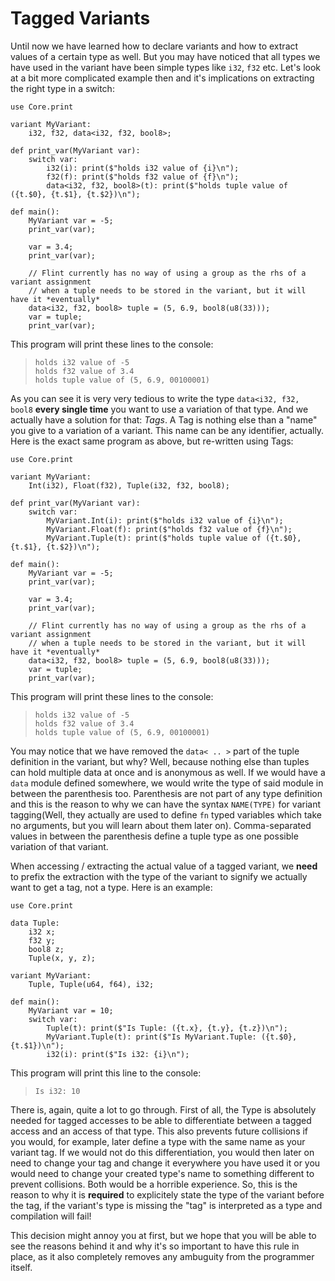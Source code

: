 # Tagged Variants

Until now we have learned how to declare variants and how to extract values of a certain type as well. But you may have noticed that all types we have used in the variant have been simple types like `i32`, `f32` etc. Let's look at a bit more complicated example then and it's implications on extracting the right type in a switch:

```ft
use Core.print

variant MyVariant:
	i32, f32, data<i32, f32, bool8>;

def print_var(MyVariant var):
	switch var:
		i32(i): print($"holds i32 value of {i}\n");
		f32(f): print($"holds f32 value of {f}\n");
		data<i32, f32, bool8>(t): print($"holds tuple value of ({t.$0}, {t.$1}, {t.$2})\n");

def main():
	MyVariant var = -5;
	print_var(var);

	var = 3.4;
	print_var(var);

	// Flint currently has no way of using a group as the rhs of a variant assignment
	// when a tuple needs to be stored in the variant, but it will have it *eventually*
	data<i32, f32, bool8> tuple = (5, 6.9, bool8(u8(33)));
	var = tuple;
	print_var(var);
```

This program will print these lines to the console:

> ```
> holds i32 value of -5
> holds f32 value of 3.4
> holds tuple value of (5, 6.9, 00100001)
> ```

As you can see it is very very tedious to write the type `data<i32, f32, bool8` **every single time** you want to use a variation of that type. And we actually have a solution for that: _Tags_. A Tag is nothing else than a "name" you give to a variation of a variant. This name can be any identifier, actually. Here is the exact same program as above, but re-written using Tags:

```ft
use Core.print

variant MyVariant:
	Int(i32), Float(f32), Tuple(i32, f32, bool8);

def print_var(MyVariant var):
	switch var:
		MyVariant.Int(i): print($"holds i32 value of {i}\n");
		MyVariant.Float(f): print($"holds f32 value of {f}\n");
		MyVariant.Tuple(t): print($"holds tuple value of ({t.$0}, {t.$1}, {t.$2})\n");

def main():
	MyVariant var = -5;
	print_var(var);

	var = 3.4;
	print_var(var);

	// Flint currently has no way of using a group as the rhs of a variant assignment
	// when a tuple needs to be stored in the variant, but it will have it *eventually*
	data<i32, f32, bool8> tuple = (5, 6.9, bool8(u8(33)));
	var = tuple;
	print_var(var);
```

This program will print these lines to the console:

> ```
> holds i32 value of -5
> holds f32 value of 3.4
> holds tuple value of (5, 6.9, 00100001)
> ```

You may notice that we have removed the `data< .. >` part of the tuple definition in the variant, but why? Well, because nothing else than tuples can hold multiple data at once and is anonymous as well. If we would have a `data` module defined somewhere, we would write the type of said module in between the parenthesis too. Parenthesis are not part of any type definition and this is the reason to why we can have the syntax `NAME(TYPE)` for variant tagging(Well, they actually are used to define `fn` typed variables which take no arguments, but you will learn about them later on). Comma-separated values in between the parenthesis define a tuple type as one possible variation of that variant.

When accessing / extracting the actual value of a tagged variant, we **need** to prefix the extraction with the type of the variant to signify we actually want to get a tag, not a type. Here is an example:

```ft
use Core.print

data Tuple:
	i32 x;
	f32 y;
	bool8 z;
	Tuple(x, y, z);

variant MyVariant:
	Tuple, Tuple(u64, f64), i32;

def main():
	MyVariant var = 10;
	switch var:
		Tuple(t): print($"Is Tuple: ({t.x}, {t.y}, {t.z})\n");
		MyVariant.Tuple(t): print($"Is MyVariant.Tuple: ({t.$0}, {t.$1})\n");
		i32(i): print($"Is i32: {i}\n");
```

This program will print this line to the console:

> ```
> Is i32: 10
> ```

There is, again, quite a lot to go through. First of all, the Type is absolutely needed for tagged accesses to be able to differentiate between a tagged access and an access of that type. This also prevents future collisions if you would, for example, later define a type with the same name as your variant tag. If we would not do this differentiation, you would then later on need to change your tag and change it everywhere you have used it or you would need to change your created type's name to something different to prevent collisions. Both would be a horrible experience. So, this is the reason to why it is **required** to explicitely state the type of the variant before the tag, if the variant's type is missing the "tag" is interpreted as a type and compilation will fail!

This decision might annoy you at first, but we hope that you will be able to see the reasons behind it and why it's so important to have this rule in place, as it also completely removes any ambuguity from the programmer itself.
